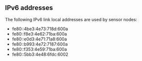 ## IPv6 addresses

The following IPv6 link local addresses are used by sensor nodes:
- fe80::4be3:4e73:718d:600a
- fe80::f8e3:4e62:71ba:600a
- fe80::e0d3:4e71:71a8:600a
- fe80::b993:4e72:7187:600a
- fe80::f353:4e59:71ba:600a
- fe80::5bb3:4e48:6fdc:6002
